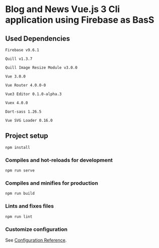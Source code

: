 # Blog and News Vue.js 3 Cli application using Firebase as BasS
##  Used Dependencies

```
Firebase v9.6.1

Quill v1.3.7

Quill Image Resize Module v3.0.0

Vue 3.0.0

Vue Router 4.0.0-0

Vue3 Editor 0.1.0-alpha.3

Vuex 4.0.0

Dart-sass 1.26.5

Vue SVG Loader 0.16.0
```

## Project setup
```
npm install
```

### Compiles and hot-reloads for development
```
npm run serve
```

### Compiles and minifies for production
```
npm run build
```

### Lints and fixes files
```
npm run lint
```

### Customize configuration
See [Configuration Reference](https://cli.vuejs.org/config/).
